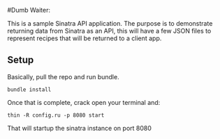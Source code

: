 #Dumb Waiter:

This is a sample Sinatra API application.  The purpose is to demonstrate returning data
 from Sinatra as an API, this will have a few JSON files to represent recipes that will be returned to
 a client app.

## Setup
Basically, pull the repo and run bundle.

	bundle install

Once that is complete, crack open your terminal and:

	thin -R config.ru -p 8080 start

That will startup the sinatra instance on port 8080


